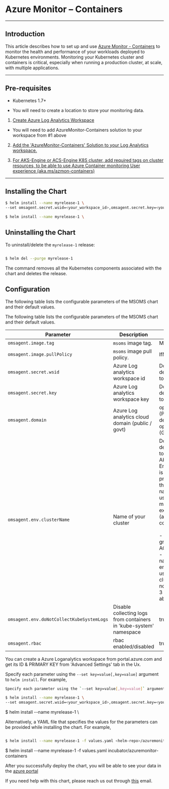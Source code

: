 # Azure Monitor – Containers

---

## Introduction

This article describes how to set up and use [Azure Monitor - Containers](https://docs.microsoft.com/en-us/azure/monitoring/monitoring-container-health) to monitor the health and performance of your workloads deployed to Kubernetes environments. Monitoring your Kubernetes cluster and containers is critical, especially when running a production cluster, at scale, with multiple applications.

---

## Pre-requisites

- Kubernetes 1.7+

- You will need to create a location to store your monitoring data.

1. [Create Azure Log Analytics Workspace](https://docs.microsoft.com/en-us/azure/log-analytics/log-analytics-quick-create-workspace)

- You will need to add AzureMonitor-Containers solution to your workspace from #1 above

2. [Add the 'AzureMonitor-Containers' Solution to your Log Analytics workspace.](http://aka.ms/coinhelmdoc)

3. [For AKS-Engine or ACS-Engine K8S cluster, add required tags on cluster resources, to be able to use Azure Container monitoring User experience (aka.ms/azmon-containers)](http://aka.ms/coin-acs-tag-doc)

---

## Installing the Chart

```bash
$ helm install --name myrelease-1 \
--set omsagent.secret.wsid=<your_workspace_id>,omsagent.secret.key=<your_workspace_key>,omsagent.env.clusterName=<my_prod_cluster>  <helm-repo>/azuremonitor-containers

$ helm install --name myrelease-1 \
```

## Uninstalling the Chart

To uninstall/delete the `myrelease-1` release:

```bash

$ helm del --purge myrelease-1

```

The command removes all the Kubernetes components associated with the chart and deletes the release.

## Configuration

The following table lists the configurable parameters of the MSOMS chart and their default values.

The following table lists the configurable parameters of the MSOMS chart and their default values.

| Parameter                  | Description                        | Default                                                                          |
| -----------------------    | ---------------------------------- | -------------------------------------------------------------------------------- |
| `omsagent.image.tag`       | `msoms` image tag.                 | Most recent release                                                              |
| `omsagent.image.pullPolicy`| `msoms` image pull policy.         | IfNotPresent                                                                     |
| `omsagent.secret.wsid`     | Azure Log analytics workspace id                   | Does not have a default value, needs to be provided                              |
| `omsagent.secret.key`      | Azure Log analytics workspace key                  | Does not have a default value, needs to be provided                              |
| `omsagent.domain`          | Azure Log analytics cloud domain (public / govt)   | opinsights.azure.com (Public cloud as default), opinsights.azure.us (Govt Cloud) |
| `omsagent.env.clusterName` | Name of your cluster      | Does not have a default value, needs to be provided. If AKS-Engine or ACS-Engine K8S cluster, it is recommended to provide either one of the below as cluster name, to be able to use Azure Container monitoring User experience (aka.ms/azmon-containers)  <br/> <br/> - Azure Resource group resource ID of ACS-Engine cluster  <br/> - Provide a friendly name here and ensure this name is used to 'tag' the cluster master node(s) - see step-3 in pre-requisites above |
|`omsagent.env.doNotCollectKubeSystemLogs`| Disable collecting logs from containers in 'kube-system' namespace | true|
| `omsagent.rbac`             | rbac enabled/disabled      | true  (i.e enabled)     |


You can create a Azure Loganalytics workspace from portal.azure.com and get its ID & PRIMARY KEY from 'Advanced Settings' tab in the Ux.

Specify each parameter using the `--set key=value[,key=value]` argument to `helm install`. For example,

```bash
Specify each parameter using the `--set key=value[,key=value]` argument to `helm install`. For example,

$ helm install --name myrelease-1 \
--set omsagent.secret.wsid=<your_workspace_id>,omsagent.secret.key=<your_workspace_key>,omsagent.env.clusterName=<my_AKS-Engine_k8s_cluster_RG_ResourceID>  <helm-repo>/azuremonitor-containers
```
$ helm install --name myrelease-1 \

Alternatively, a YAML file that specifies the values for the parameters can be provided while installing the chart. For example,

```bash

$ helm install --name myrelease-1 -f values.yaml <helm-repo>/azuremonitor-containers

```
$ helm install --name myrelease-1 -f values.yaml incubator/azuremonitor-containers

After you successfully deploy the chart, you will be able to see your data in the [azure portal](aka.ms/azmon-containers)

If you need help with this chart, please reach us out through [this](mailto:askcoin@microsoft.com) email.
